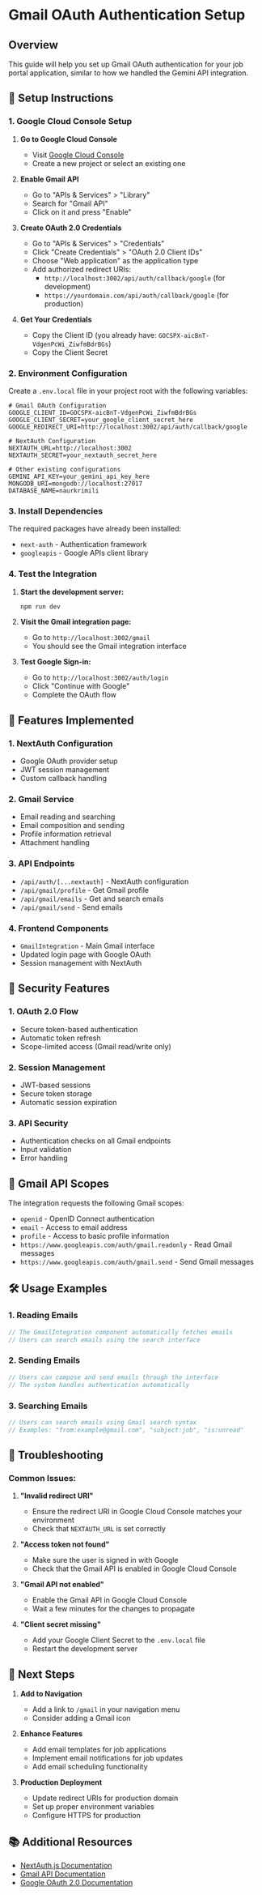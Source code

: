 # Gmail OAuth Authentication Setup

## Overview

This guide will help you set up Gmail OAuth authentication for your job portal application, similar to how we handled the Gemini API integration.

## 🔧 Setup Instructions

### 1. Google Cloud Console Setup

1. **Go to Google Cloud Console**
   - Visit [Google Cloud Console](https://console.cloud.google.com/)
   - Create a new project or select an existing one

2. **Enable Gmail API**
   - Go to "APIs & Services" > "Library"
   - Search for "Gmail API"
   - Click on it and press "Enable"

3. **Create OAuth 2.0 Credentials**
   - Go to "APIs & Services" > "Credentials"
   - Click "Create Credentials" > "OAuth 2.0 Client IDs"
   - Choose "Web application" as the application type
   - Add authorized redirect URIs:
     - `http://localhost:3002/api/auth/callback/google` (for development)
     - `https://yourdomain.com/api/auth/callback/google` (for production)

4. **Get Your Credentials**
   - Copy the Client ID (you already have: `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`)
   - Copy the Client Secret

### 2. Environment Configuration

Create a `.env.local` file in your project root with the following variables:

```env
# Gmail OAuth Configuration
GOOGLE_CLIENT_ID=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
GOOGLE_CLIENT_SECRET=your_google_client_secret_here
GOOGLE_REDIRECT_URI=http://localhost:3002/api/auth/callback/google

# NextAuth Configuration
NEXTAUTH_URL=http://localhost:3002
NEXTAUTH_SECRET=your_nextauth_secret_here

# Other existing configurations
GEMINI_API_KEY=your_gemini_api_key_here
MONGODB_URI=mongodb://localhost:27017
DATABASE_NAME=naurkrimili
```

### 3. Install Dependencies

The required packages have already been installed:
- `next-auth` - Authentication framework
- `googleapis` - Google APIs client library

### 4. Test the Integration

1. **Start the development server:**
   ```bash
   npm run dev
   ```

2. **Visit the Gmail integration page:**
   - Go to `http://localhost:3002/gmail`
   - You should see the Gmail integration interface

3. **Test Google Sign-in:**
   - Go to `http://localhost:3002/auth/login`
   - Click "Continue with Google"
   - Complete the OAuth flow

## 🚀 Features Implemented

### 1. **NextAuth Configuration**
- Google OAuth provider setup
- JWT session management
- Custom callback handling

### 2. **Gmail Service**
- Email reading and searching
- Email composition and sending
- Profile information retrieval
- Attachment handling

### 3. **API Endpoints**
- `/api/auth/[...nextauth]` - NextAuth configuration
- `/api/gmail/profile` - Get Gmail profile
- `/api/gmail/emails` - Get and search emails
- `/api/gmail/send` - Send emails

### 4. **Frontend Components**
- `GmailIntegration` - Main Gmail interface
- Updated login page with Google OAuth
- Session management with NextAuth

## 🔐 Security Features

### 1. **OAuth 2.0 Flow**
- Secure token-based authentication
- Automatic token refresh
- Scope-limited access (Gmail read/write only)

### 2. **Session Management**
- JWT-based sessions
- Secure token storage
- Automatic session expiration

### 3. **API Security**
- Authentication checks on all Gmail endpoints
- Input validation
- Error handling

## 📧 Gmail API Scopes

The integration requests the following Gmail scopes:
- `openid` - OpenID Connect authentication
- `email` - Access to email address
- `profile` - Access to basic profile information
- `https://www.googleapis.com/auth/gmail.readonly` - Read Gmail messages
- `https://www.googleapis.com/auth/gmail.send` - Send Gmail messages

## 🛠️ Usage Examples

### 1. **Reading Emails**
```typescript
// The GmailIntegration component automatically fetches emails
// Users can search emails using the search interface
```

### 2. **Sending Emails**
```typescript
// Users can compose and send emails through the interface
// The system handles authentication automatically
```

### 3. **Searching Emails**
```typescript
// Users can search emails using Gmail search syntax
// Examples: "from:example@gmail.com", "subject:job", "is:unread"
```

## 🔧 Troubleshooting

### Common Issues:

1. **"Invalid redirect URI"**
   - Ensure the redirect URI in Google Cloud Console matches your environment
   - Check that `NEXTAUTH_URL` is set correctly

2. **"Access token not found"**
   - Make sure the user is signed in with Google
   - Check that the Gmail API is enabled in Google Cloud Console

3. **"Gmail API not enabled"**
   - Enable the Gmail API in Google Cloud Console
   - Wait a few minutes for the changes to propagate

4. **"Client secret missing"**
   - Add your Google Client Secret to the `.env.local` file
   - Restart the development server

## 🎯 Next Steps

1. **Add to Navigation**
   - Add a link to `/gmail` in your navigation menu
   - Consider adding a Gmail icon

2. **Enhance Features**
   - Add email templates for job applications
   - Implement email notifications for job updates
   - Add email scheduling functionality

3. **Production Deployment**
   - Update redirect URIs for production domain
   - Set up proper environment variables
   - Configure HTTPS for production

## 📚 Additional Resources

- [NextAuth.js Documentation](https://next-auth.js.org/)
- [Gmail API Documentation](https://developers.google.com/gmail/api)
- [Google OAuth 2.0 Documentation](https://developers.google.com/identity/protocols/oauth2) 
